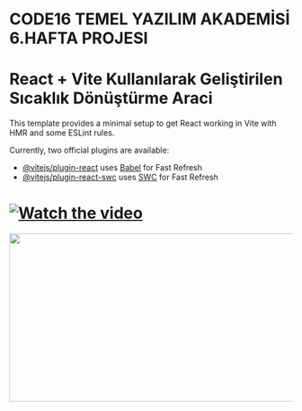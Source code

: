 # CODE16 TEMEL YAZILIM AKADEMİSİ 6.HAFTA PROJESI

# React + Vite Kullanılarak Geliştirilen Sıcaklık Dönüştürme Araci

This template provides a minimal setup to get React working in Vite with HMR and some ESLint rules.

Currently, two official plugins are available:

- [@vitejs/plugin-react](https://github.com/vitejs/vite-plugin-react/blob/main/packages/plugin-react/README.md) uses [Babel](https://babeljs.io/) for Fast Refresh
- [@vitejs/plugin-react-swc](https://github.com/vitejs/vite-plugin-react-swc) uses [SWC](https://swc.rs/) for Fast Refresh

# [![Watch the video](https://img.youtube.com/vi/APOPm01BVrk/hqdefault.jpg)](https://www.youtube.com/embed/APOPm01BVrk)

[<img src="https://i.hizliresim.com/40vwon7.png" width="600" height="300"
/>](https://gemoo.com/tools/upload-video/share/617179204425023488?codeId=vJ4m9aezgeAyw&card=617179200583053312&origin=videolinkgenerator)


